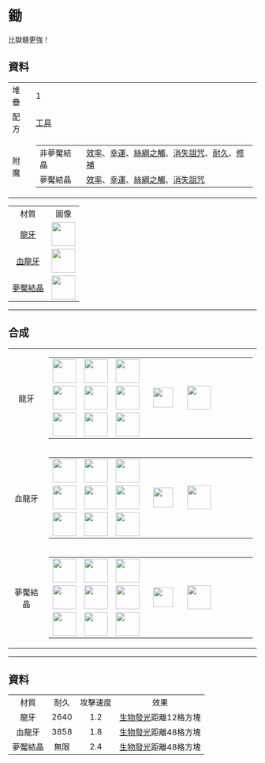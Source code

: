 # 鋤
比獄髓更強！

## 資料
<table>
    <tr><td>堆疊</td><td>1</td></tr>
    <tr><td>配方</td><td><a href="https://minecraft.fandom.com/zh/wiki/合成/工具配方">工具</a></td></tr>
    <tr><td>附魔</td><td>
        <table>
            <tr><td>非夢魘結晶</td><td><a href="https://minecraft.fandom.com/zh/wiki/效率">效率</a>、<a href="https://minecraft.fandom.com/zh/wiki/幸運">幸運</a>、<a href="https://minecraft.fandom.com/zh/wiki/絲綢之觸">絲綢之觸</a>、<a href="https://minecraft.fandom.com/zh/wiki/消失詛咒">消失詛咒</a>、<a href="https://minecraft.fandom.com/zh/wiki/耐久">耐久</a>、<a href="https://minecraft.fandom.com/zh/wiki/修補">修補</a></td></tr>
            <tr><td>夢魘結晶</td><td><a href="https://minecraft.fandom.com/zh/wiki/效率">效率</a>、<a href="https://minecraft.fandom.com/zh/wiki/幸運">幸運</a>、<a href="https://minecraft.fandom.com/zh/wiki/絲綢之觸">絲綢之觸</a>、<a href="https://minecraft.fandom.com/zh/wiki/消失詛咒">消失詛咒</a></td></tr>
        </table>
    </td></tr>
</table>
<table>
    <tr><td align="center">材質</td><td align="center">圖像</td></tr>
    <tr><td align="center"><a href="dragon_tooth.md">龍牙</a></td><td><img src="https://i.imgur.com/9KdiXDi.png" height="48"/></td></tr>
    <tr><td align="center"><a href="dragon_blood_tooth.md">血龍牙</a></td><td><img src="https://i.imgur.com/VeOmr49.png" height="48"/></td></tr>
    <tr><td align="center"><a href="nightmare_crystal.md">夢魘結晶</a></td><td><img src="https://i.imgur.com/v7lJRQe.png" height="48"/></td></tr>
</table>
  
---

## 合成
<table>
    <tr>
        <td align="center">龍牙</td>
        <td>
            <table>
                <tr><td><img src="https://i.imgur.com/ZJn6ZOj.png" width="48"/></td><td><img src="https://i.imgur.com/ZJn6ZOj.png" width="48"/></td><td><img src="https://i.imgur.com/wl43BjZ.png" width="48"/></td><td colspan="3"></td></tr>
                <tr><td><img src="https://i.imgur.com/wl43BjZ.png" width="48"/></td><td><img src="https://i.imgur.com/hhnlgTn.png" width="48"/></td><td><img src="https://i.imgur.com/wl43BjZ.png" width="48"/></td><td width="70" align="center"><img src="https://i.imgur.com/VE0KqIE.png" width="40"/></td><td><img src="https://i.imgur.com/9KdiXDi.png" width="48"/></td><td width="70"></td></tr>
                <tr><td><img src="https://i.imgur.com/wl43BjZ.png" width="48"/></td><td><img src="https://i.imgur.com/hhnlgTn.png" width="48"/></td><td><img src="https://i.imgur.com/wl43BjZ.png" width="48"/></td><td colspan="3"></td></tr>
            </table>
        </td>
    </tr>
    <tr>
        <td align="center">血龍牙</td>
        <td>
            <table>
                <tr><td><img src="https://i.imgur.com/DWX8hfU.png" width="48"/></td><td><img src="https://i.imgur.com/DWX8hfU.png" width="48"/></td><td><img src="https://i.imgur.com/wl43BjZ.png" width="48"/></td><td colspan="3"></td></tr>
                <tr><td><img src="https://i.imgur.com/wl43BjZ.png" width="48"/></td><td><img src="https://i.imgur.com/IWZz8YM.png" width="48"/></td><td><img src="https://i.imgur.com/wl43BjZ.png" width="48"/></td><td width="70" align="center"><img src="https://i.imgur.com/VE0KqIE.png" width="40"/></td><td><img src="https://i.imgur.com/VeOmr49.png" width="48"/></td><td width="70"></td></tr>
                <tr><td><img src="https://i.imgur.com/wl43BjZ.png" width="48"/></td><td><img src="https://i.imgur.com/IWZz8YM.png" width="48"/></td><td><img src="https://i.imgur.com/wl43BjZ.png" width="48"/></td><td colspan="3"></td></tr>
            </table>
        </td>
    </tr>
    <tr>
        <td align="center">夢魘結晶</td>
        <td>
            <table>
                <tr><td><img src="https://i.imgur.com/pivPa8U.png" width="48"/></td><td><img src="https://i.imgur.com/pivPa8U.png" width="48"/></td><td><img src="https://i.imgur.com/wl43BjZ.png" width="48"/></td><td colspan="3"></td></tr>
                <tr><td><img src="https://i.imgur.com/wl43BjZ.png" width="48"/></td><td><img src="https://i.imgur.com/DWX8hfU.png" width="48"/></td><td><img src="https://i.imgur.com/wl43BjZ.png" width="48"/></td><td width="70" align="center"><img src="https://i.imgur.com/VE0KqIE.png" width="40"/></td><td><img src="https://i.imgur.com/v7lJRQe.png" width="48"/></td><td width="70"></td></tr>
                <tr><td><img src="https://i.imgur.com/wl43BjZ.png" width="48"/></td><td><img src="https://i.imgur.com/DWX8hfU.png" width="48"/></td><td><img src="https://i.imgur.com/wl43BjZ.png" width="48"/></td><td colspan="3"></td></tr>
            </table>
        </td>
    </tr>
</table>

---

## 資料

<table>
    <tr><td align="center">材質</td><td align="center">耐久</td><td align="center">攻擊速度</td><td align="center">效果</td></tr>
    <tr><td align="center">龍牙</td><td align="center">2640</td><td align="center">1.2</td><td><a href="../feature/entity_glowing.md">生物發光</a>距離12格方塊</td></tr>
    <tr><td align="center">血龍牙</td><td align="center">3858</td><td align="center">1.8</td><td><a href="../feature/entity_glowing.md">生物發光</a>距離48格方塊</td></tr>
    <tr><td align="center">夢魘結晶</td><td align="center">無限</td><td align="center">2.4</td><td><a href="../feature/entity_glowing.md">生物發光</a>距離48格方塊</td></tr>
</table>
